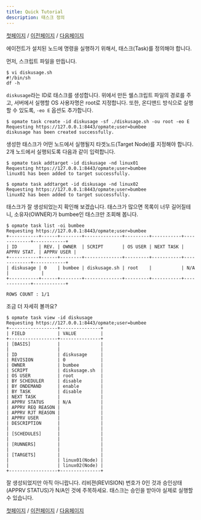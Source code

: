 ```yaml
---
title: Quick Tutorial
description: 태스크 정의
---
```


[첫페이지](QuickTutorial.md) / [이전페이지](QuickTutorial3.md) / [다음페이지](QuickTutorial5.md)

에이전트가 설치된 노드에 명령을 실행하기 위해서, 태스크(Task)를 정의해야 합니다.

먼저, 스크립트 파일을 만듭니다.

```
$ vi diskusage.sh
#!/bin/sh
df -h
```

`diskusage`라는 ID로 태스크를 생성합니다.
위에서 만든 쉘스크립트 파일의 경로를 주고, 서버에서 실행할 OS 사용자명은 root로 지정합니다.
또한, 온디맨드 방식으로 실행할 수 있도록, `-eo E` 옵션도 추가합니다.

```
$ opmate task create -id diskusage -sf ./diskusage.sh -ou root -eo E
Requesting https://127.0.0.1:8443/opmate;user=bumbee
diskusage has been created successfully.
```

생성한 태스크가 어떤 노드에서 실행될지 타겟노드(Target Node)를 지정해야 합니다.
2개 노드에서 실행되도록 다음과 같이 입력합니다.

```
$ opmate task addtarget -id diskusage -nd linux01
Requesting https://127.0.0.1:8443/opmate;user=bumbee
linux01 has been added to target successfully.

$ opmate task addtarget -id diskusage -nd linux02
Requesting https://127.0.0.1:8443/opmate;user=bumbee
linux02 has been added to target successfully.
```

태스크가 잘 생성되었는지 확인해 보겠습니다.
태스크가 많으면 목록이 너무 길어질테니, 소유자(OWNER)가 bumbee인 태스크만 조회해 봅니다.

```
$ opmate task list -oi bumbee
Requesting https://127.0.0.1:8443/opmate;user=bumbee
+-----------+------+--------+--------------+---------+-----------+-------------+------------+
| ID        | REV. | OWNER  | SCRIPT       | OS USER | NEXT TASK | APPRV STAT. | APPRV USER |
+-----------+------+--------+--------------+---------+-----------+-------------+------------+
| diskusage | 0    | bumbee | diskusage.sh | root    |           | N/A         |            |
+-----------+------+--------+--------------+---------+-----------+-------------+------------+

ROWS COUNT : 1/1
```

조금 더 자세히 볼까요?

```
$ opmate task view -id diskusage
Requesting https://127.0.0.1:8443/opmate;user=bumbee
+------------------+---------------+
| FIELD            | VALUE         |
+------------------+---------------+
| [BASIS]          |               |
|                  |               |
| ID               | diskusage     |
| REVISION         | 0             |
| OWNER            | bumbee        |
| SCRIPT           | diskusage.sh  |
| OS USER          | root          |
| BY SCHEDULER     | disable       |
| BY ONDEMAND      | enable        |
| BY TASK          | disable       |
| NEXT TASK        |               |
| APPRV STATUS     | N/A           |
| APPRV REQ REASON |               |
| APPRV RJT REASON |               |
| APPRV USER       |               |
| DESCRIPTION      |               |
|                  |               |
| [SCHEDULES]      |               |
|                  |               |
| [RUNNERS]        |               |
|                  |               |
| [TARGETS]        |               |
|                  | linux01(Node) |
|                  | linux02(Node) |
+------------------+---------------+
```

잘 생성되었지만 아직 아니랍니다.
리비젼(REVISION) 번호가 0인 것과 승인상태(APPRV STATUS)가 N/A인 것에 주목하세요.
태스크는 승인을 받아야 실제로 실행할 수 있습니다.

[첫페이지](QuickTutorial.md) / [이전페이지](QuickTutorial3.md) / [다음페이지](QuickTutorial5.md)

